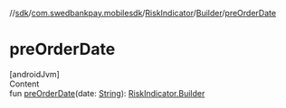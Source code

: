 //[sdk](../../../../index.md)/[com.swedbankpay.mobilesdk](../../index.md)/[RiskIndicator](../index.md)/[Builder](index.md)/[preOrderDate](pre-order-date.md)



# preOrderDate  
[androidJvm]  
Content  
fun [preOrderDate](pre-order-date.md)(date: [String](https://kotlinlang.org/api/latest/jvm/stdlib/kotlin/-string/index.html)): [RiskIndicator.Builder](index.md)  



